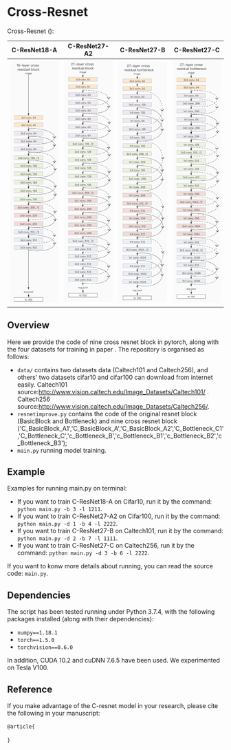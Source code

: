# Cross-Resnet
Cross-Resnet ():

C-ResNet18-A            |  C-ResNet27-A2            |  C-ResNet27-B            |  C-ResNet27-C            |
:-------------------------:|:-------------------------:|:-------------------------:|:-------------------------:
![](image/C-ResNet18-A.png)  |  ![](image/C-ResNet27-A2.png) |  ![](image/C-ResNet27-B.png) |  ![](image/C-ResNet27-C.png)

## Overview
Here we provide the code of nine cross resnet block in pytorch, along with the four datasets for training in paper . The repository is organised as follows:
- `data/` contains two datasets data (Caltech101 and Caltech256), and others' two datasets cifar10 and cifar100 can download from internet easily. Caltech101 source:http://www.vision.caltech.edu/Image_Datasets/Caltech101/ .
Caltech256 source:http://www.vision.caltech.edu/Image_Datasets/Caltech256/.
- `resnetimprove.py` contains the code of the  original resnet block (BasicBlock and Bottleneck) and nine cross resnet block ('C_BasicBlock_A1','C_BasicBlock_A','C_BasicBlock_A2','C_Bottleneck_C1','C_Bottleneck_C','c_Bottleneck_B','c_Bottleneck_B1','c_Bottleneck_B2','c_Bottleneck_B3');
- `main.py` running model training.

## Example
Examples for running main.py on terminal:

  - If you want to train C-ResNet18-A on Cifar10, run it by the command: `python main.py -b 3 -l 1211`.
  - If you want to train C-ResNet27-A2 on Cifar100, run it by the command: `python main.py -d 1 -b 4 -l 2222`.
  - If you want to train C-ResNet27-B on Caltech101, run it by the command: `python main.py -d 2 -b 7 -l 1111`.
  - If you want to train C-ResNet27-C on Caltech256, run it by the command: `python main.py -d 3 -b 6 -l 2222`.
  
If you want to konw more details about running, you can read the source code:  `main.py`. 

## Dependencies

The script has been tested running under Python 3.7.4, with the following packages installed (along with their dependencies):

- `numpy==1.18.1`
- `torch==1.5.0`
- `torchvision==0.6.0`

In addition, CUDA 10.2 and cuDNN 7.6.5 have been used. We experimented on Tesla V100.

## Reference
If you make advantage of the C-resnet model in your research, please cite the following in your manuscript:

```
@article{
  
}
```


